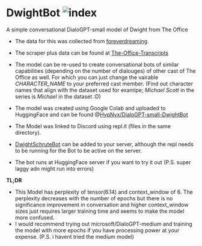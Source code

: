 # DwightBot                                                     ![index](https://user-images.githubusercontent.com/46070461/132143436-a0eed88e-2feb-41e5-a5be-37b8467043b8.jpg)
 A simple conversational DialoGPT-small model of Dwight from The Office
 
 * The data for this was collected from [foreverdreaming](https://transcripts.foreverdreaming.org/viewforum.php?f=574).  

* The scraper plus data can be found at [The-Office-Transcripts](https://github.com/XxTyaftioNxX/The-Office-Transcripts)

* The model can be re-used to create conversational bots of similar capabilities (depending on the number of dialouges) of other cast of The Office as well. For which you can just change the vairable *CHARACTER_NAME* to your preferred cast member. (Find out character names that align with the dataset used for examlpe; *Michael Scott* in the series is *Michael* in the dataset :D)

* The model was created using Google Colab and uploaded to HuggingFace and can be found  @[HypNyx/DialoGPT-small-DwightBot](https://huggingface.co/HypNyx/DialoGPT-small-DwightBot?text=Hey+my+name+is+Julien%21+How+are+you%3F)

* The Model was linked to Discord using repl.it (files in the same directory).

* [DwightSchruteBot](https://discord.com/oauth2/authorize?client_id=884187830870482984&permissions=0&scope=bot) can be added to your server, although the repl needs to be running for the Bot to be active on the server. 

* The bot runs at HuggingFace server if you want to try it out (P.S. super laggy adn might run into errors)

**TL;DR** 
* This Model has perplexity of tensor(6.14) and context_window of 6. The perplexity decreases with the number of epochs but there is no significance improvement in conversation and higher context_window sizes just requires larger training time and seems to make the model more confused.
* I would recommend trying out microsoft/DialoGPT-medium and training the model with more epochs if you have processing power at your expense. (P.S. i havent tried the medium model) 
